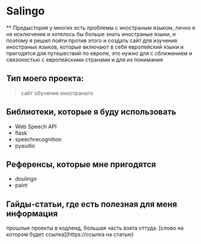 # Salingo

** Предыстория
у многих есть проблемы с иностраным языком, лично я не исключение и хотелось бы
больше знать иностраные языки, и поэтому я решил пойти против этого и создать сайт для изучения иностраных языков, которые включают в себя европейский языки и пригодятся для путешествий по европе, это нужно для с сближением и связоностью с европейскими странами и для их понимания

## Тип моего проекта:
> сайт
> обучение иностраного

## Библиотеки, которые я буду использовать
- Web Speech API
- flask
- speechrecognition
- pyaudio

## Референсы, которые мне пригодятся
- doulingo
- paint

## Гайды-статьи, где есть полезная для меня информация
прошлые проекты в кодленд, большая часть взята оттуда.  [слово на котором будет ссылка](https://ссылка на статью)

